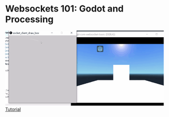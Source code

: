 # Websockets 101: Godot and Processing
<img src="https://raw.githubusercontent.com/rustyraygun/websockets_godot_processing/main/process_godot04.gif" width="650">
<a href="https://rustyraygun.github.io/websockets_godot_processing/" target="_blank">Tutorial</a>
